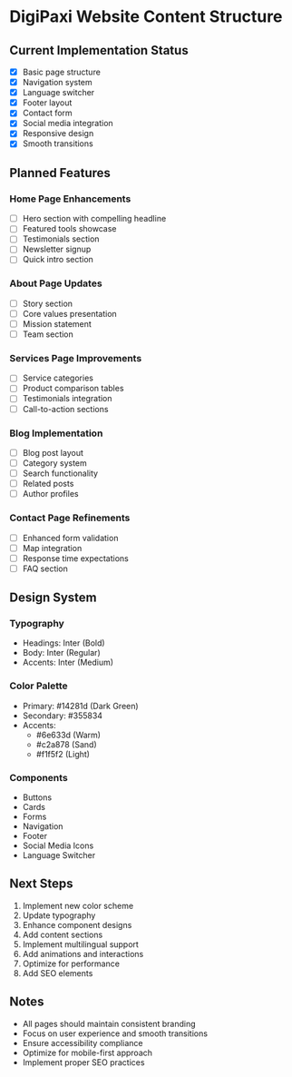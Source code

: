 # DigiPaxi Website Content Structure

## Current Implementation Status
- [x] Basic page structure
- [x] Navigation system
- [x] Language switcher
- [x] Footer layout
- [x] Contact form
- [x] Social media integration
- [x] Responsive design
- [x] Smooth transitions

## Planned Features

### Home Page Enhancements
- [ ] Hero section with compelling headline
- [ ] Featured tools showcase
- [ ] Testimonials section
- [ ] Newsletter signup
- [ ] Quick intro section

### About Page Updates
- [ ] Story section
- [ ] Core values presentation
- [ ] Mission statement
- [ ] Team section

### Services Page Improvements
- [ ] Service categories
- [ ] Product comparison tables
- [ ] Testimonials integration
- [ ] Call-to-action sections

### Blog Implementation
- [ ] Blog post layout
- [ ] Category system
- [ ] Search functionality
- [ ] Related posts
- [ ] Author profiles

### Contact Page Refinements
- [ ] Enhanced form validation
- [ ] Map integration
- [ ] Response time expectations
- [ ] FAQ section

## Design System

### Typography
- Headings: Inter (Bold)
- Body: Inter (Regular)
- Accents: Inter (Medium)

### Color Palette
- Primary: #14281d (Dark Green)
- Secondary: #355834
- Accents: 
  - #6e633d (Warm)
  - #c2a878 (Sand)
  - #f1f5f2 (Light)

### Components
- Buttons
- Cards
- Forms
- Navigation
- Footer
- Social Media Icons
- Language Switcher

## Next Steps
1. Implement new color scheme
2. Update typography
3. Enhance component designs
4. Add content sections
5. Implement multilingual support
6. Add animations and interactions
7. Optimize for performance
8. Add SEO elements

## Notes
- All pages should maintain consistent branding
- Focus on user experience and smooth transitions
- Ensure accessibility compliance
- Optimize for mobile-first approach
- Implement proper SEO practices 
